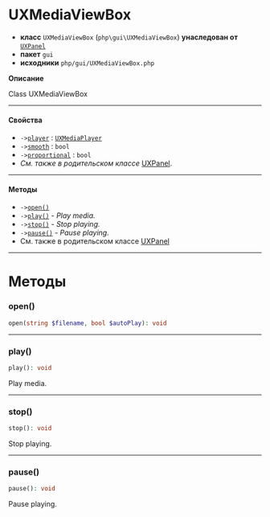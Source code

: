 # UXMediaViewBox

- **класс** `UXMediaViewBox` (`php\gui\UXMediaViewBox`) **унаследован от** [`UXPanel`](https://github.com/VenityStudio/android/tree/master/jphp-android-ext/api-docs/classes/php/gui/layout/UXPanel.ru.md)
- **пакет** `gui`
- **исходники** `php/gui/UXMediaViewBox.php`

**Описание**

Class UXMediaViewBox

---

#### Свойства

- `->`[`player`](#prop-player) : [`UXMediaPlayer`](https://github.com/VenityStudio/android/tree/master/jphp-android-ext/api-docs/classes/php/gui/UXMediaPlayer.ru.md)
- `->`[`smooth`](#prop-smooth) : `bool`
- `->`[`proportional`](#prop-proportional) : `bool`
- *См. также в родительском классе* [UXPanel](https://github.com/VenityStudio/android/tree/master/jphp-android-ext/api-docs/classes/php/gui/layout/UXPanel.ru.md).

---

#### Методы

- `->`[`open()`](#method-open)
- `->`[`play()`](#method-play) - _Play media._
- `->`[`stop()`](#method-stop) - _Stop playing._
- `->`[`pause()`](#method-pause) - _Pause playing._
- См. также в родительском классе [UXPanel](https://github.com/VenityStudio/android/tree/master/jphp-android-ext/api-docs/classes/php/gui/layout/UXPanel.ru.md)

---
# Методы

<a name="method-open"></a>

### open()
```php
open(string $filename, bool $autoPlay): void
```

---

<a name="method-play"></a>

### play()
```php
play(): void
```
Play media.

---

<a name="method-stop"></a>

### stop()
```php
stop(): void
```
Stop playing.

---

<a name="method-pause"></a>

### pause()
```php
pause(): void
```
Pause playing.